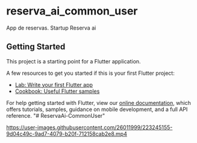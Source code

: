 # reserva_ai_common_user

App de reservas. Startup Reserva ai

## Getting Started

This project is a starting point for a Flutter application.

A few resources to get you started if this is your first Flutter project:

- [Lab: Write your first Flutter app](https://flutter.dev/docs/get-started/codelab)
- [Cookbook: Useful Flutter samples](https://flutter.dev/docs/cookbook)

For help getting started with Flutter, view our
[online documentation](https://flutter.dev/docs), which offers tutorials,
samples, guidance on mobile development, and a full API reference.
"# ReservaAi-CommonUser" 




https://user-images.githubusercontent.com/26011999/223245155-9d04c49c-9ad7-4079-b20f-712158cab2e8.mp4

